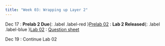 ```yaml
---
title: "Week 03: Wrapping up Layer 2"
---
```


Dec 17
: **Prelab 2 Due**{: .label .label-red }[Prelab 02]({{site.baseurl}}/docs/labs/prelab2)
: **Lab 2 Released**{: .label .label-blue }[Lab 02]({{site.baseurl}}/docs/labs/lab2)
  : [Question sheet]({{site.baseurl}}/assets/labs/lab2.pdf)


Dec 19
: Continue Lab 02

<!--
Dec 11
: Lab 1 Summary and Briefing
  : [slides]({{site.baseurl}}/assets/slides/lab1_summary.pdf)

Dec 12
: **Lab 2 Released**{:.label .label-blue}
  : [Lab2]({{site.baseurl}}/docs/labs/lab2) [Question sheet]({{site.baseurl}}/assets/labs/lab2.pdf)

Dec 14
: Continue Lab 02
: **Prelab 2 Due**{: .label .label-red}

Dec 15
: Continue Lab 02
-->
